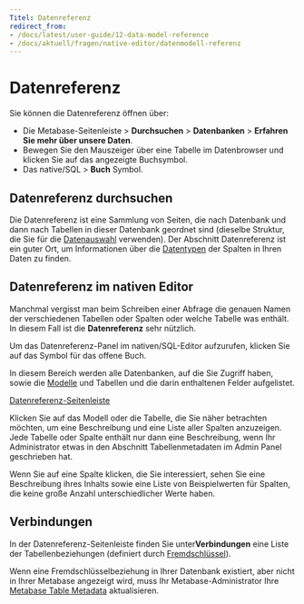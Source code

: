 ```yaml
---
Titel: Datenreferenz
redirect_from:
- /docs/latest/user-guide/12-data-model-reference
- /docs/aktuell/fragen/native-editor/datenmodell-referenz
---
```



# Datenreferenz


Sie können die Datenreferenz öffnen über:


- Die Metabase-Seitenleiste > **Durchsuchen** > **Datenbanken** > **Erfahren Sie mehr über unsere Daten**.
- Bewegen Sie den Mauszeiger über eine Tabelle im Datenbrowser und klicken Sie auf das angezeigte Buchsymbol.
- Das native/SQL > **Buch** Symbol.


## Datenreferenz durchsuchen


Die Datenreferenz ist eine Sammlung von Seiten, die nach Datenbank und dann nach Tabellen in dieser Datenbank geordnet sind (dieselbe Struktur, die Sie für die [Datenauswahl](../questions/query-builder/editor.md#picking-data) verwenden). Der Abschnitt Datenreferenz ist ein guter Ort, um Informationen über die [Datentypen](https://www.metabase.com/learn/grow-your-data-skills/data-fundamentals/data-types-overview) der Spalten in Ihren Daten zu finden.


## Datenreferenz im nativen Editor


Manchmal vergisst man beim Schreiben einer Abfrage die genauen Namen der verschiedenen Tabellen oder Spalten oder welche Tabelle was enthält. In diesem Fall ist die **Datenreferenz** sehr nützlich.


Um das Datenreferenz-Panel im nativen/SQL-Editor aufzurufen, klicken Sie auf das Symbol für das offene Buch.


In diesem Bereich werden alle Datenbanken, auf die Sie Zugriff haben, sowie die [Modelle](../data-modeling/models.md) und Tabellen und die darin enthaltenen Felder aufgelistet.


[Datenreferenz-Seitenleiste](./images/DataReference.png)


Klicken Sie auf das Modell oder die Tabelle, die Sie näher betrachten möchten, um eine Beschreibung und eine Liste aller Spalten anzuzeigen. Jede Tabelle oder Spalte enthält nur dann eine Beschreibung, wenn Ihr Administrator etwas in den Abschnitt Tabellenmetadaten im Admin Panel geschrieben hat.


Wenn Sie auf eine Spalte klicken, die Sie interessiert, sehen Sie eine Beschreibung ihres Inhalts sowie eine Liste von Beispielwerten für Spalten, die keine große Anzahl unterschiedlicher Werte haben.


## Verbindungen


In der Datenreferenz-Seitenleiste finden Sie unter**Verbindungen** eine Liste der Tabellenbeziehungen (definiert durch [Fremdschlüssel](https://www.metabase.com/glossary/foreign-key)).


Wenn eine Fremdschlüsselbeziehung in Ihrer Datenbank existiert, aber nicht in Ihrer Metabase angezeigt wird, muss Ihr Metabase-Administrator Ihre [Metabase Table Metadata](../data-modeling/metadata-editing.md) aktualisieren.

